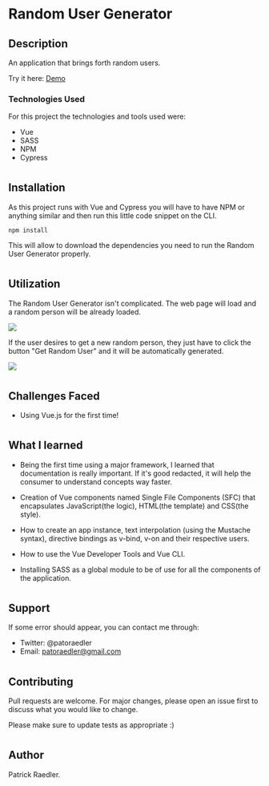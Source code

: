 # Random User Generator

## Description

An application that brings forth random users.

Try it here: <a href="#">Demo</a>

### Technologies Used

For this project the technologies and tools used were:

- Vue
- SASS
- NPM
- Cypress

#

## Installation

As this project runs with Vue and Cypress you will have to have NPM or anything similar and then run this little code snippet on the CLI.

```
npm install
```

This will allow to download the dependencies you need to run the Random User Generator properly.

#

## Utilization

The Random User Generator isn't complicated. The web page will load and a random person will be already loaded.

<img  src="#" align="center">

If the user desires to get a new random person, they just have to click the button "Get Random User" and it will be automatically generated.

<img  src="#" align="center">

#

## Challenges Faced

- Using Vue.js for the first time!

#

## What I learned

- Being the first time using a major framework, I learned that documentation is really important. If it's good redacted, it will help the consumer to understand concepts way faster.

- Creation of Vue components named Single File Components (SFC) that encapsulates JavaScript(the logic), HTML(the template) and CSS(the style).

- How to create an app instance, text interpolation (using the Mustache syntax), directive bindings as v-bind, v-on and their respective users.

- How to use the Vue Developer Tools and Vue CLI.

- Installing SASS as a global module to be of use for all the components of the application.

#

## Support

If some error should appear, you can contact me through:

- Twitter: @patoraedler
- Email: patoraedler@gmail.com

#

## Contributing

Pull requests are welcome. For major changes, please open an issue first to discuss what you would like to change.

Please make sure to update tests as appropriate :)

#

## Author

Patrick Raedler.

#
